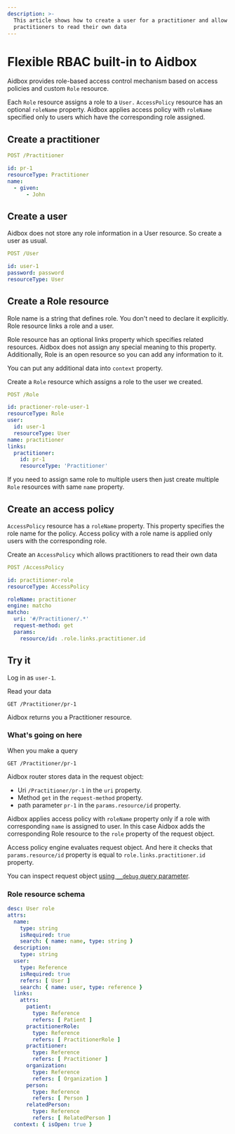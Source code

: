 ```yaml
---
description: >-
  This article shows how to create a user for a practitioner and allow
  practitioners to read their own data
---
```


# Flexible RBAC built-in to Aidbox

Aidbox provides role-based access control mechanism based on access policies and custom `Role` resource.

Each `Role` resource assigns a role to a `User.` `AccessPolicy` resource has an optional `roleName` property. Aidbox applies access policy with `roleName` specified only to users which have the corresponding role assigned.

## Create a practitioner

```yaml
POST /Practitioner

id: pr-1
resourceType: Practitioner
name:
  - given:
      - John
```

## Create a user

Aidbox does not store any role information in a User resource. So create a user as usual.

```yaml
POST /User

id: user-1
password: password
resourceType: User
```

## Create a Role resource

Role name is a string that defines role. You don't need to declare it explicitly. Role resource links a role and a user.

Role resource has an optional links property which specifies related resources. Aidbox does not assign any special meaning to this property. Additionally, Role is an open resource so you can add any information to it.

You can put any additional data into `context` property.

Create a `Role` resource which assigns a role to the user we created.

```yaml
POST /Role

id: practioner-role-user-1
resourceType: Role
user:
  id: user-1
  resourceType: User
name: practitioner
links:
  practitioner:
    id: pr-1
    resourceType: 'Practitioner'
```

If you need to assign same role to multiple users then just create multiple `Role` resources with same `name` property.

## Create an access policy

`AccessPolicy` resource has a `roleName` property. This property specifies the role name for the policy. Access policy with a role name is applied only users with the corresponding role.

Create an `AccessPolicy` which allows practitioners to read their own data

```yaml
POST /AccessPolicy

id: practitioner-role
resourceType: AccessPolicy

roleName: practitioner
engine: matcho
matcho:
  uri: '#/Practitioner/.*'
  request-method: get
  params:
    resource/id: .role.links.practitioner.id
```

## Try it

Log in as `user-1`.

Read your data

```http
GET /Practitioner/pr-1
```

Aidbox returns you a Practitioner resource.

### What's going on here

When you make a query

```
GET /Practitioner/pr-1
```

Aidbox router stores data in the request object:

* Uri `/Practitioner/pr-1` in the `uri` property.
* Method `get` in the `request-method` property.
* path parameter `pr-1` in the `params.resource/id` property.

Aidbox applies access policy with `roleName` property only if a role with corresponding `name` is assigned to user. In this case Aidbox adds the corresponding Role resource to the `role` property of the request object.

Access policy engine evaluates request object. And here it checks that `params.resource/id` property is equal to `role.links.practitioner.id` property.

You can inspect request object [using `__debug` query parameter](../debug.md#\_\_debug-query-string-parameter).

### Role resource schema

```yaml
desc: User role
attrs:
  name:
    type: string
    isRequired: true
    search: { name: name, type: string }
  description:
    type: string
  user:
    type: Reference
    isRequired: true
    refers: [ User ]
    search: { name: user, type: reference }
  links:
    attrs:
      patient:
        type: Reference
        refers: [ Patient ]
      practitionerRole:
        type: Reference
        refers: [ PractitionerRole ]
      practitioner:
        type: Reference
        refers: [ Practitioner ]
      organization:
        type: Reference
        refers: [ Organization ]
      person:
        type: Reference
        refers: [ Person ]
      relatedPerson:
        type: Reference
        refers: [ RelatedPerson ]
  context: { isOpen: true }
```
